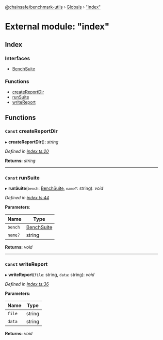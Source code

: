 [@chainsafe/benchmark-utils](../README.md) › [Globals](../globals.md) › ["index"](_index_.md)

# External module: "index"

## Index

### Interfaces

* [BenchSuite](../interfaces/_index_.benchsuite.md)

### Functions

* [createReportDir](_index_.md#const-createreportdir)
* [runSuite](_index_.md#const-runsuite)
* [writeReport](_index_.md#const-writereport)

## Functions

### `Const` createReportDir

▸ **createReportDir**(): *string*

*Defined in [index.ts:20](https://github.com/ChainSafe/lodestar/blob/c806550/packages/benchmark-utils/src/index.ts#L20)*

**Returns:** *string*

___

### `Const` runSuite

▸ **runSuite**(`bench`: [BenchSuite](../interfaces/_index_.benchsuite.md), `name?`: string): *void*

*Defined in [index.ts:44](https://github.com/ChainSafe/lodestar/blob/c806550/packages/benchmark-utils/src/index.ts#L44)*

**Parameters:**

Name | Type |
------ | ------ |
`bench` | [BenchSuite](../interfaces/_index_.benchsuite.md) |
`name?` | string |

**Returns:** *void*

___

### `Const` writeReport

▸ **writeReport**(`file`: string, `data`: string): *void*

*Defined in [index.ts:36](https://github.com/ChainSafe/lodestar/blob/c806550/packages/benchmark-utils/src/index.ts#L36)*

**Parameters:**

Name | Type |
------ | ------ |
`file` | string |
`data` | string |

**Returns:** *void*
